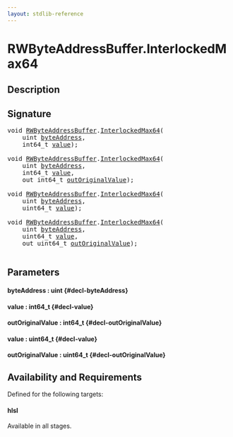 ```yaml
---
layout: stdlib-reference
---
```


# RWByteAddressBuffer\.InterlockedMax64

## Description





## Signature 

<pre>
void <a href="/stdlib-reference/types/RWByteAddressBuffer/index" class="code_type">RWByteAddressBuffer</a>.<a href="/stdlib-reference/types/RWByteAddressBuffer/InterlockedMax64">InterlockedMax64</a>(
    uint <a href="/stdlib-reference/types/RWByteAddressBuffer/InterlockedMax64#decl-byteAddress" class="code_param">byteAddress</a>,
    int64_t <a href="/stdlib-reference/types/RWByteAddressBuffer/InterlockedMax64#decl-value" class="code_param">value</a>);

void <a href="/stdlib-reference/types/RWByteAddressBuffer/index" class="code_type">RWByteAddressBuffer</a>.<a href="/stdlib-reference/types/RWByteAddressBuffer/InterlockedMax64">InterlockedMax64</a>(
    uint <a href="/stdlib-reference/types/RWByteAddressBuffer/InterlockedMax64#decl-byteAddress" class="code_param">byteAddress</a>,
    int64_t <a href="/stdlib-reference/types/RWByteAddressBuffer/InterlockedMax64#decl-value" class="code_param">value</a>,
    out int64_t <a href="/stdlib-reference/types/RWByteAddressBuffer/InterlockedMax64#decl-outOriginalValue" class="code_param">outOriginalValue</a>);

void <a href="/stdlib-reference/types/RWByteAddressBuffer/index" class="code_type">RWByteAddressBuffer</a>.<a href="/stdlib-reference/types/RWByteAddressBuffer/InterlockedMax64">InterlockedMax64</a>(
    uint <a href="/stdlib-reference/types/RWByteAddressBuffer/InterlockedMax64#decl-byteAddress" class="code_param">byteAddress</a>,
    uint64_t <a href="/stdlib-reference/types/RWByteAddressBuffer/InterlockedMax64#decl-value" class="code_param">value</a>);

void <a href="/stdlib-reference/types/RWByteAddressBuffer/index" class="code_type">RWByteAddressBuffer</a>.<a href="/stdlib-reference/types/RWByteAddressBuffer/InterlockedMax64">InterlockedMax64</a>(
    uint <a href="/stdlib-reference/types/RWByteAddressBuffer/InterlockedMax64#decl-byteAddress" class="code_param">byteAddress</a>,
    uint64_t <a href="/stdlib-reference/types/RWByteAddressBuffer/InterlockedMax64#decl-value" class="code_param">value</a>,
    out uint64_t <a href="/stdlib-reference/types/RWByteAddressBuffer/InterlockedMax64#decl-outOriginalValue" class="code_param">outOriginalValue</a>);

</pre>

## Parameters

#### byteAddress  : uint {#decl-byteAddress}
#### value  : int64\_t {#decl-value}
#### outOriginalValue  : int64\_t {#decl-outOriginalValue}
#### value  : uint64\_t {#decl-value}
#### outOriginalValue  : uint64\_t {#decl-outOriginalValue}

## Availability and Requirements

Defined for the following targets:

#### hlsl
Available in all stages.




